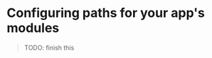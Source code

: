 # Configuring paths for your app's modules

> TODO: finish this

<!--

You can configure where Sails looks for the various parts of your app by setting `sails.config.paths` (i.e. create a `config/paths.js` file and export an object containing your desired overrides)

Here's an example, with all of the defaults:

```javascript

// Example `config/paths.js` file, using defaults
module.exports = {

	controllers		: 'api/controllers',
	models			: 'api/models',
	services		: 'api/services',
	policies		: 'api/policies',
	adapters		: 'api/adapters',
	views			: 'views',
	layout			: 'views/layout.ejs'
};
```
-->
